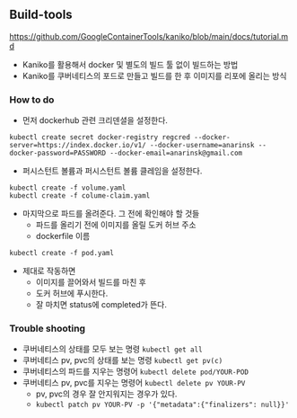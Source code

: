 ## Build-tools

https://github.com/GoogleContainerTools/kaniko/blob/main/docs/tutorial.md

- Kaniko를 활용해서 docker 및 별도의 빌드 툴 없이 빌드하는 방법 
- Kaniko를 쿠버네티스의 포드로 만들고 빌드를 한 후 이미지를 리포에 올리는 방식 

### How to do 

- 먼저 dockerhub 관련 크리덴셜을 설정한다. 

```shell
kubectl create secret docker-registry regcred --docker-server=https://index.docker.io/v1/ --docker-username=anarinsk --docker-password=PASSWORD --docker-email=anarinsk@gmail.com
```

- 퍼시스턴트 볼륨과 퍼시스턴트 볼륨 클레임을 설정한다. 

```shell
kubectl create -f volume.yaml 
kubectl create -f colume-claim.yaml 
```

- 마지막으로 파드를 올려준다. 그 전에 확인해야 할 것들 
    + 파드를 올리기 전에 이미지를 올릴 도커 허브 주소
    + dockerfile 이름

```shell
kubectl create -f pod.yaml 
```

- 제대로 작동하면 
    + 이미지를 끌어와서 빌드를 마친 후 
    + 도커 허브에 푸시한다. 
    + 잘 마치면 status에 completed가 뜬다. 

### Trouble shooting 

- 쿠버네티스의 상태를 모두 보는 명령 `kubectl get all`
- 쿠버네티스 pv, pvc의 상태를 보는 명령 `kubectl get pv(c)`
- 쿠버네티스의 파드를 지우는 명령어 `kubectl delete pod/YOUR-POD`
- 쿠버네티스 pv, pvc를 지우는 명령어 `kubectl delete pv YOUR-PV`
    + pv, pvc의 경우 잘 안지워지는 경우가 있다. 
    + `kubectl patch pv YOUR-PV -p '{"metadata":{"finalizers": null}}'`